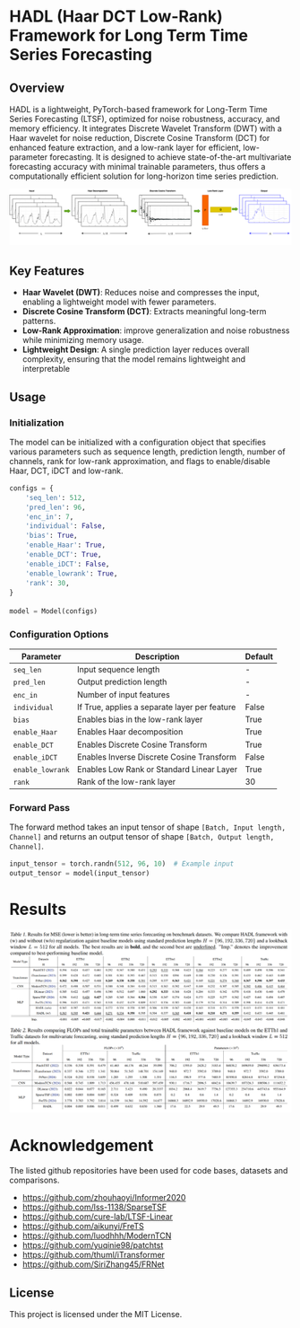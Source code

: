 # HADL (Haar DCT Low-Rank) Framework for Long Term Time Series Forecasting

## Overview
HADL is a lightweight, PyTorch-based framework for Long-Term Time Series Forecasting (LTSF), optimized for noise robustness, accuracy, and memory efficiency. It integrates Discrete Wavelet Transform (DWT) with a Haar wavelet for noise reduction, Discrete Cosine Transform (DCT) for enhanced feature extraction, and a low-rank layer for efficient, low-parameter forecasting. It is designed to achieve state-of-the-art multivariate forecasting accuracy with minimal trainable parameters, thus offers a computationally efficient solution for long-horizon time series prediction.

<img src="images/HADL_architecture.png" alt="Image of HADL architecture" width=800/>

## Key Features
- **Haar Wavelet (DWT)**: Reduces noise and compresses the input, enabling a lightweight model with fewer parameters.
- **Discrete Cosine Transform (DCT)**: Extracts meaningful long-term patterns.
- **Low-Rank Approximation**: improve generalization and noise robustness while minimizing memory usage. 
- **Lightweight Design**: A single prediction layer reduces overall complexity, ensuring that the model remains lightweight and interpretable

## Usage

### Initialization
The model can be initialized with a configuration object that specifies various parameters such as sequence length, prediction length, number of channels, rank for low-rank approximation, and flags to enable/disable Haar, DCT, iDCT and low-rank.

```python
configs = {
    'seq_len': 512,
    'pred_len': 96,
    'enc_in': 7,
    'individual': False,
    'bias': True,
    'enable_Haar': True,
    'enable_DCT': True,
    'enable_iDCT': False,
    'enable_lowrank': True,
    'rank': 30,
}

model = Model(configs)
```
### Configuration Options
| Parameter       | Description                                    | Default |
|---------------|--------------------------------|---------|
| `seq_len`     | Input sequence length                         | -       |
| `pred_len`    | Output prediction length                      | -       |
| `enc_in`    | Number of input features                      | -       |
| `individual`  | If True, applies a separate layer per feature | False   |
| `bias`        | Enables bias in the low-rank layer            | True    |
| `enable_Haar` | Enables Haar decomposition                    | True    |
| `enable_DCT`  | Enables Discrete Cosine Transform             | True    |
| `enable_iDCT`  | Enables Inverse Discrete Cosine Transform    | False    |
| `enable_lowrank`  | Enables Low Rank or Standard Linear Layer    | True    |
| `rank`        | Rank of the low-rank layer                    | 30      |

### Forward Pass
The forward method takes an input tensor of shape `[Batch, Input length, Channel]` and returns an output tensor of shape `[Batch, Output length, Channel]`.

```python
input_tensor = torch.randn(512, 96, 10)  # Example input
output_tensor = model(input_tensor)
```

# Results
<img src="images/Multivariate_results.png" alt="Multivariate Results" width=800/>


# Acknowledgement
The listed github repositories have been used for code bases, datasets and comparisons.

- https://github.com/zhouhaoyi/Informer2020
- https://github.com/lss-1138/SparseTSF
- https://github.com/cure-lab/LTSF-Linear
- https://github.com/aikunyi/FreTS
- https://github.com/luodhhh/ModernTCN
- https://github.com/yuqinie98/patchtst
- https://github.com/thuml/iTransformer
- https://github.com/SiriZhang45/FRNet


## License
This project is licensed under the MIT License.
